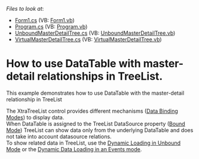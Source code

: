 <!-- default file list -->
*Files to look at*:

* [Form1.cs](./CS/E3597/Form1.cs) (VB: [Form1.vb](./VB/E3597/Form1.vb))
* [Program.cs](./CS/E3597/Program.cs) (VB: [Program.vb](./VB/E3597/Program.vb))
* [UnboundMasterDetailTree.cs](./CS/E3597/UnboundMasterDetailTree.cs) (VB: [UnboundMasterDetailTree.vb](./VB/E3597/UnboundMasterDetailTree.vb))
* [VirtualMasterDetailTree.cs](./CS/E3597/VirtualMasterDetailTree.cs) (VB: [VirtualMasterDetailTree.vb](./VB/E3597/VirtualMasterDetailTree.vb))
<!-- default file list end -->
# How to use DataTable  with  master-detail relationships in TreeList.


<p>This example demonstrates how to use DataTable with the master-detail relationship in TreeList</p><p>The XtraTreeList control provides different mechanisms (<a href="http://documentation.devexpress.com/#WindowsForms/CustomDocument305"><u>Data Binding Modes</u></a>) to display data. <br />
When DataTable is assigned to the TreeList DataSource property (<a href="http://documentation.devexpress.com/#WindowsForms/CustomDocument5555"><u>Bound Mode</u></a>) TreeList can show data only from the underlying DataTable and does not take into account datasource relations.  <br />
To show related data in TreeList, use the  <a href="http://documentation.devexpress.com/#WindowsForms/CustomDocument178"><u>Dynamic Loading in Unbound Mode</u></a> or the <a href="http://documentation.devexpress.com/#WindowsForms/CustomDocument5560"><u>Dynamic Data Loading in an Events mode</u></a>.</p>

<br/>


